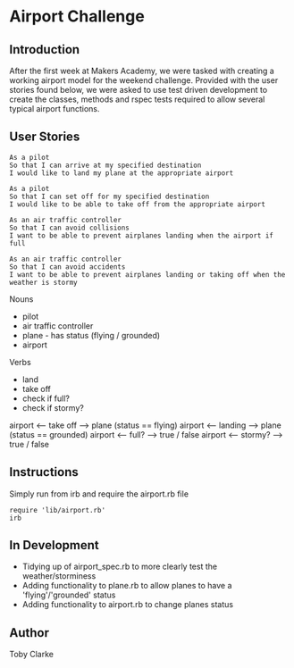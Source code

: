 Airport Challenge
=================

Introduction
------------

After the first week at Makers Academy, we were tasked with creating a working airport model for the weekend challenge. Provided with the user stories found below, we were asked to use test driven development to create the classes, methods and rspec tests required to allow several typical airport functions.


User Stories
------------

```
As a pilot
So that I can arrive at my specified destination
I would like to land my plane at the appropriate airport

As a pilot
So that I can set off for my specified destination
I would like to be able to take off from the appropriate airport

As an air traffic controller
So that I can avoid collisions
I want to be able to prevent airplanes landing when the airport if full

As an air traffic controller
So that I can avoid accidents
I want to be able to prevent airplanes landing or taking off when the weather is stormy
```
Nouns
* pilot
* air traffic controller
* plane - has status (flying / grounded)
* airport

Verbs
* land
* take off
* check if full?
* check if stormy?

airport <-- take off --> plane (status == flying)
airport <-- landing --> plane (status == grounded)
airport <-- full? --> true / false
airport <-- stormy? --> true / false

Instructions
------------

Simply run from irb and require the airport.rb file

```
require 'lib/airport.rb'
irb
```

In Development
--------------

* Tidying up of airport_spec.rb to more clearly test the weather/storminess
* Adding functionality to plane.rb to allow planes to have a 'flying'/'grounded' status
* Adding functionality to airport.rb to change planes status

Author
------

Toby Clarke